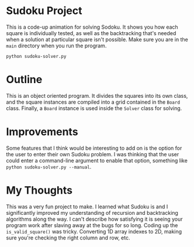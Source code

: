 # Sudoku Project

This is a code-up animation for solving Sodoku. It shows you how each square is individually tested, as well as the backtracking that's needed when a solution at particular square isn't possible. Make sure you are in the `main` directory  when you run the program.

    python sudoku-solver.py

# Outline

This is an object oriented program. It divides the squares into its own class, and the square instances are compiled into a grid contained in the `Board` class. Finally, a `Board` instance is used inside the `Solver` class for solving. 

# Improvements

Some features that I think would be interesting to add on is the option for the user to enter their own Sudoku problem. I was thinking that the user could enter a command-line argument to enable that option, something like `python sudoku-solver.py --manual`.

# My Thoughts

This was a very fun project to make. I learned what Sudoku is and I significantly improved my understanding of recursion and backtracking algorithms along the way. I can't describe how satisfying it is seeing your program work after slaving away at the bugs for so long. Coding up the `is_valid_square()` was tricky. Converting 1D array indexes to 2D, making sure you're checking the right column and row, etc.
